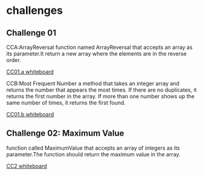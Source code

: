 # challenges

## Challenge 01
CCA:ArrayReversal
function named ArrayReversal that accepts an array as its parameter.It return a new array where the elements are in the reverse order.  
 
[CC01.a whiteboard](challenges/whiteboard-challenges/ArrayReversal.png "Visit CC01.a")
 
CCB:Most Frequent Number
a method that takes an integer array and returns the number that appears the most times. If there are no duplicates, it returns the first number in the array. If more than one number shows up the same number of times, it returns the first found.  
 
[CC01.b whiteboard](challenges/whiteboard-challenges/MostFrequentNumber.png "Visit CC01.b")
 
## Challenge 02: Maximum Value
function called MaximumValue that accepts an array of integers as its parameter.The function should return the maximum value in the array.  
 
[CC2 whiteboard](challenges/whiteboard-challenges/MaximumValue.png "Visit CC02")
